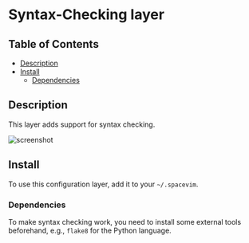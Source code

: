 # Syntax-Checking layer

## Table of Contents

<!-- vim-markdown-toc GFM -->
* [Description](#description)
* [Install](#install)
    * [Dependencies](#dependencies)

<!-- vim-markdown-toc -->

## Description

This layer adds support for syntax checking.

![screenshot](https://raw.githubusercontent.com/liuchengxu/img/master/space-vim/layers/ALE.png)

## Install

To use this configuration layer, add it to your `~/.spacevim`.

### Dependencies

To make syntax checking work, you need to install some external tools beforehand, e.g., `flake8` for the Python language.
